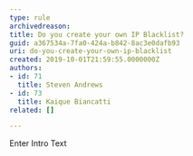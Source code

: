 ```yaml
---
type: rule
archivedreason: 
title: Do you create your own IP Blacklist?
guid: a367534a-7fa0-424a-b842-8ac3e0dafb93
uri: do-you-create-your-own-ip-blacklist
created: 2019-10-01T21:59:55.0000000Z
authors:
- id: 71
  title: Steven Andrews
- id: 73
  title: Kaique Biancatti
related: []

---
```



Enter Intro Text
<br><excerpt class='endintro'></excerpt><br>



